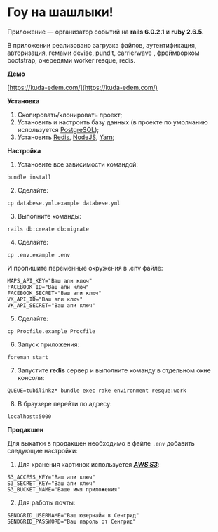 # Гоу на шашлыки!

Приложение — организатор событий на **rails 6.0.2.1** и **ruby 2.6.5.**

В приложении реализовано загрузка файлов, аутентификация, авторизация, гемами devise, pundit, carrierwave
, фреймворком bootstrap, очередями worker resque, redis.

**Демо**

[https://kuda-edem.com/](https://kuda-edem.com/)

**Установка**
 
1. Скопировать/клонировать проект;
2. Установить и настроить базу данных (в проекте по умолчанию используется [PostgreSQL][1]);
3. Установить [Redis][2], [NodeJS][3], [Yarn][4];
 
**Настройка**
 
1. Установите все зависимости командой:

```
bundle install
```
2. Сделайте:
   
```
cp databese.yml.example databese.yml
```

3. Выполните команды:
 
```
rails db:create db:migrate
```

4. Сделайте:
   
```
cp .env.example .env
```
  
  И пропишите переменные окружения в .env файле:
```
MAPS_API_KEY="Ваш апи ключ"
FACEBOOK_ID="Ваш апи ключ"
FACEBOOK_SECRET="Ваш апи ключ"
VK_API_ID="Ваш апи ключ"
VK_API_SECRET="Ваш апи ключ"
``` 


5. Сделайте:
  
 ```
 cp Procfile.example Procfile
 ```

6. Запуск приложения:

```
foreman start
```

7. Запустите **redis** сервер и выполните команду в отдельном окне консоли: 

```
QUEUE=tubilinkz* bundle exec rake environment resque:work
```
 
8. В браузере перейти по адресу:

```
localhost:5000
```

**Продакшен**

Для выкатки в продакшен необходимо в файле `.env` добавить следующие настройки:

1. Для хранения картинок используется ***[AWS S3][5]***: 

```
S3_ACCESS_KEY="Ваш апи ключ"
S3_SECRET_KEY="Ваш апи ключ"
S3_BUCKET_NAME="Ваше имя приложения"
``` 

2. Для работы почты:

```
SENDGRID_USERNAME="Ваш юзернайм в Сенгрид"
SENDGRID_PASSWORD="Ваш пароль от Сенгрид"
``` 


 [1]: https://www.postgresql.org/
 [2]: https://redis.io/
 [3]: https://nodejs.org/en/
 [4]: https://yarnpkg.com/
 [5]: https://docs.aws.amazon.com/quickstarts/latest/s3backup/step-1-create-bucket.html